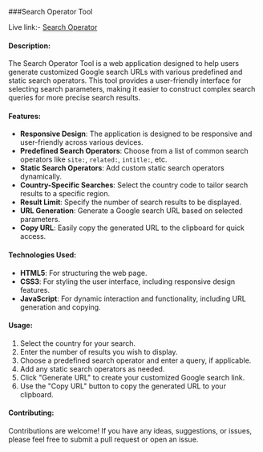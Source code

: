 ###Search Operator Tool

Live link:- [Search Operator](https://punitdm.github.io/search-operator/)

#### Description:
The Search Operator Tool is a web application designed to help users generate customized Google search URLs with various predefined and static search operators. This tool provides a user-friendly interface for selecting search parameters, making it easier to construct complex search queries for more precise search results.

#### Features:
- **Responsive Design**: The application is designed to be responsive and user-friendly across various devices.
- **Predefined Search Operators**: Choose from a list of common search operators like `site:`, `related:`, `intitle:`, etc.
- **Static Search Operators**: Add custom static search operators dynamically.
- **Country-Specific Searches**: Select the country code to tailor search results to a specific region.
- **Result Limit**: Specify the number of search results to be displayed.
- **URL Generation**: Generate a Google search URL based on selected parameters.
- **Copy URL**: Easily copy the generated URL to the clipboard for quick access.

#### Technologies Used:
- **HTML5**: For structuring the web page.
- **CSS3**: For styling the user interface, including responsive design features.
- **JavaScript**: For dynamic interaction and functionality, including URL generation and copying.

#### Usage:
1. Select the country for your search.
2. Enter the number of results you wish to display.
3. Choose a predefined search operator and enter a query, if applicable.
4. Add any static search operators as needed.
5. Click "Generate URL" to create your customized Google search link.
6. Use the "Copy URL" button to copy the generated URL to your clipboard.

#### Contributing:
Contributions are welcome! If you have any ideas, suggestions, or issues, please feel free to submit a pull request or open an issue.
